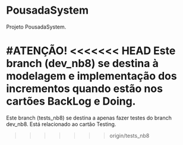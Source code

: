 # PousadaSystem
Projeto PousadaSystem.

#ATENÇÃO!
<<<<<<< HEAD
Este branch (dev_nb8) se destina à modelagem e implementação dos incrementos quando estão nos cartões BackLog e Doing.
=======
Este branch (tests_nb8) se destina a apenas fazer testes do branch dev_nb8. Está relacionado ao cartão Testing.
>>>>>>> origin/tests_nb8
